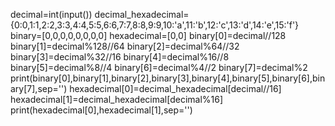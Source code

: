 decimal=int(input())
decimal_hexadecimal={0:0,1:1,2:2,3:3,4:4,5:5,6:6,7:7,8:8,9:9,10:'a',11:'b',12:'c',13:'d',14:'e',15:'f'}
binary=[0,0,0,0,0,0,0,0]
hexadecimal=[0,0]
binary[0]=decimal//128
binary[1]=decimal%128//64
binary[2]=decimal%64//32
binary[3]=decimal%32//16
binary[4]=decimal%16//8
binary[5]=decimal%8//4
binary[6]=decimal%4//2
binary[7]=decimal%2
print(binary[0],binary[1],binary[2],binary[3],binary[4],binary[5],binary[6],binary[7],sep='')
hexadecimal[0]=decimal_hexadecimal[decimal//16]
hexadecimal[1]=decimal_hexadecimal[decimal%16]
print(hexadecimal[0],hexadecimal[1],sep='')
